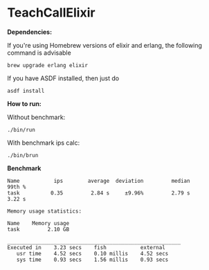 # TeachCallElixir

**Dependencies:**

If you're using Homebrew versions of elixir and erlang, the following command is advisable

`brew upgrade erlang elixir`

If you have ASDF installed, then just do

`asdf install`

**How to run:**

Without benchmark:

`./bin/run`

With benchmark ips calc:

`./bin/brun`

**Benchmark**

```
Name           ips        average  deviation         median         99th %
task          0.35         2.84 s     ±9.96%         2.79 s         3.22 s

Memory usage statistics:

Name    Memory usage
task         2.10 GB
```

```
________________________________________________________
Executed in    3.23 secs    fish           external
   usr time    4.52 secs    0.10 millis    4.52 secs
   sys time    0.93 secs    1.56 millis    0.93 secs

```
